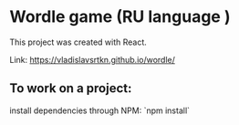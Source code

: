 # Wordle game (RU language )

This project was created with React.

Link: <a>https://vladislavsrtkn.github.io/wordle/</a>

<h2>To work on a project:</h2>
install dependencies through NPM: `npm install`
